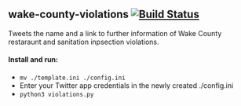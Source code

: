 ## wake-county-violations [![Build Status](https://travis-ci.org/ctownsen357/cibupy.png)](https://travis-ci.org/ctownsen357/cibupy)
Tweets the name and a link to further information of Wake County restaraunt and sanitation inpsection violations.

#### Install and run:
- `mv ./template.ini ./config.ini`
- Enter your Twitter app credentials in the newly created ./config.ini
- `python3 violations.py`

